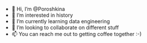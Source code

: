 - 👋 Hi, I’m @Poroshkina
- 👀 I’m interested in history
- 🌱 I’m currently learning data engineering
- 💞️ I’m looking to collaborate on different stuff
- 📫 You can reach me out to getting coffee together :-) 

<!---
Poroshkina/Poroshkina is a ✨ special ✨ repository because its `README.md` (this file) appears on your GitHub profile.
You can click the Preview link to take a look at your changes.
--->

